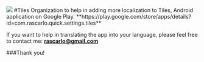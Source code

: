 <img src="https://lh3.googleusercontent.com/Bc6k8tVVDZMQVJw-tmM6SnxRXzew-KyF7M-Mwslb8m66ivt4YH5zNkBVwWzRe8L-aQ=w300-rw">
#Tiles
Organization to help in adding more localization to Tiles, Android application on Google Play.
**https://play.google.com/store/apps/details?id=com.rascarlo.quick.settings.tiles**

If you want to help in translating the app into your language, please feel free to contact me: **rascarlo@gmail.com**

###Thank you!
